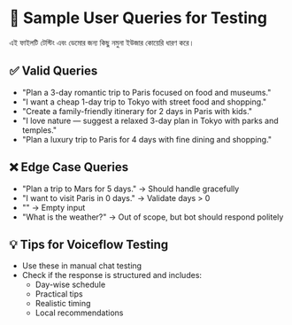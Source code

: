 # 📝 Sample User Queries for Testing

এই ফাইলটি টেস্টিং এবং ডেমোর জন্য কিছু নমুনা ইউজার কোয়েরি ধারণ করে।

## ✅ Valid Queries

- "Plan a 3-day romantic trip to Paris focused on food and museums."
- "I want a cheap 1-day trip to Tokyo with street food and shopping."
- "Create a family-friendly itinerary for 2 days in Paris with kids."
- "I love nature — suggest a relaxed 3-day plan in Tokyo with parks and temples."
- "Plan a luxury trip to Paris for 4 days with fine dining and shopping."

## ❌ Edge Case Queries

- "Plan a trip to Mars for 5 days." → Should handle gracefully
- "I want to visit Paris in 0 days." → Validate days > 0
- "" → Empty input
- "What is the weather?" → Out of scope, but bot should respond politely

## 💡 Tips for Voiceflow Testing

- Use these in manual chat testing
- Check if the response is structured and includes:
  - Day-wise schedule
  - Practical tips
  - Realistic timing
  - Local recommendations
